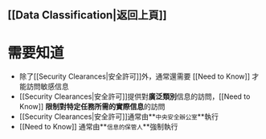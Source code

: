 ## [[Data Classification|返回上頁]]
# 需要知道
- 除了[[Security Clearances|安全許可]]外，通常還需要 [[Need to Know]] 才能訪問敏感信息
- [[Security Clearances|安全許可]]提供對**廣泛類別**信息的訪問，[[Need to Know]] **限制對特定任務所需的實際信息**的訪問
- [[Security Clearances|安全許可]]通常由**`中央安全辦公室`**執行
- [[Need to Know]] 通常由**`信息的保管人`**強制執行